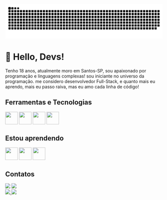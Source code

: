 ![Snake animation](https://github.com/italootavio26/italootavio26/blob/output/github-contribution-grid-snake.svg)

# 👋 Hello, Devs!
Tenho 18 anos, atualmente moro em Santos-SP, sou apaixonado por programação e linguagens complexas! sou iniciante no universo da programação. me considero desenvolvedor Full-Stack, e quanto mais eu aprendo, mais eu passo raiva, mas eu amo cada linha de código!

## Ferramentas e Tecnologias

<img loading="lazy" src="https://cdn.jsdelivr.net/gh/devicons/devicon/icons/git/git-original.svg" width="40" height="40"/> <img loading="lazy" src="https://cdn.jsdelivr.net/gh/devicons/devicon@latest/icons/html5/html5-original.svg" width="40" height="40" /> <img loading="lazy" src="https://cdn.jsdelivr.net/gh/devicons/devicon@latest/icons/css3/css3-original.svg" width="40" height="40" /> <img loading="lazy" src="https://cdn.jsdelivr.net/gh/devicons/devicon@latest/icons/javascript/javascript-original.svg" width="40" height="40" />
          
## Estou aprendendo

<img loading="lazy" src="https://cdn.jsdelivr.net/gh/devicons/devicon@latest/icons/java/java-original.svg" width="40" height="40" /> <img loading="lazy" src="https://cdn.jsdelivr.net/gh/devicons/devicon@latest/icons/php/php-original.svg" width="40" height="40" /> <img loading="lazy" src="https://cdn.jsdelivr.net/gh/devicons/devicon@latest/icons/react/react-original.svg" width="40" height="40" />

## Contatos

<div>
<a href="https://www.instagram.com/italoo.am/" target="_blank"><img loading="lazy" src="https://img.shields.io/badge/-Instagram-%23E4405F?style=for-the-badge&logo=instagram&logoColor=white" target="_blank"></a>
<a href="https://www.linkedin.com/in/%C3%ADtalo-ot%C3%A1vio-60674930b/" target="_blank"><img loading="lazy" src="https://img.shields.io/badge/-LinkedIn-%230077B5?style=for-the-badge&logo=linkedin&logoColor=white" target="_blank"></a>   
</div>

<div>
<a href="https://github.com/italootavio26">
<img loading="lazy" height="180em" src="https://github-readme-stats.vercel.app/api/top-langs/?username=italootavio26&layout=compact&langs_count=7&theme=dracula"/>
<img loading="lazy" height="180em" src="https://github-readme-stats.vercel.app/api?username=italootavio26&show_icons=true&theme=dracula&include_all_commits=true&count_private=true"/>
</div>
<!--
**italootavio26/italootavio26** is a ✨ _special_ ✨ repository because its `README.md` (this file) appears on your GitHub profile.

Here are some ideas to get you started:

- 🔭 I’m currently working on ...
- 🌱 I’m currently learning ...
- 👯 I’m looking to collaborate on ...
- 🤔 I’m looking for help with ...
- 💬 Ask me about ...
- 📫 How to reach me: ...
- 😄 Pronouns: ...
- ⚡ Fun fact: ...
-->
